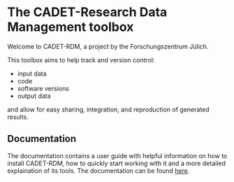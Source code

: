 # The CADET-Research Data Management toolbox

Welcome to CADET-RDM, a project by the Forschungszentrum Jülich.

This toolbox aims to help track and version control:
- input data
- code
- software versions
- output data

and allow for easy sharing, integration, and reproduction of generated results. 

## Documentation

The documentation contains a user guide with helpful information on how to install CADET-RDM, how to quickly start working with it and a more detailed explaination of its tools.
The documentation can be found [here](https://cadet-rdm.readthedocs.io).